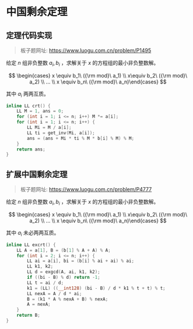 # 中国剩余定理

## 定理代码实现

> 板子题网址: https://www.luogu.com.cn/problem/P1495

给定  $n$ 组非负整数  $a_i, b_i$ ，求解关于  $x$ 的方程组的最小非负整数解。

$$
\begin{cases} x \equiv b_1\ ({\rm mod}\ a_1) \\ x\equiv b_2\ ({\rm mod}\ a_2) \\ ... \\ x \equiv b_n\ ({\rm mod}\ a_n)\end{cases}
$$

其中 $a_i$ 两两互质。

```cpp
inline LL crt() {
    LL M = 1, ans = 0;
    for (int i = 1; i <= n; i++) M *= a[i];
    for (int i = 1; i <= n; i++) {
        LL Mi = M / a[i];
        LL ti = get_inv(Mi, a[i]);
        ans = (ans + Mi * ti % M * b[i] % M) % M;
    }
    return ans;
}
```

## 扩展中国剩余定理

> 板子题网址: https://www.luogu.com.cn/problem/P4777

给定  $n$ 组非负整数  $a_i, b_i$ ，求解关于  $x$ 的方程组的最小非负整数解。

$$
\begin{cases} x \equiv b_1\ ({\rm mod}\ a_1) \\ x\equiv b_2\ ({\rm mod}\ a_2) \\ ... \\ x \equiv b_n\ ({\rm mod}\ a_n)\end{cases}
$$

其中 $a_i$ 未必两两互质。

```cpp
inline LL excrt() {
    LL A = a[1], B = (b[1] % A + A) % A;
    for (int i = 2; i <= n; i++) {
        LL ai = a[i], bi = (b[i] % ai + ai) % ai;
        LL k1, k2;
        LL d = exgcd(A, ai, k1, k2);
        if ((bi - B) % d) return -1;
        LL t = ai / d;
        k1 = (LL) ((__int128) (bi - B) / d * k1 % t + t) % t;
        LL nexA = A / d * ai;
        B = (k1 * A % nexA + B) % nexA;
        A = nexA;
    }
    return B;
}
```
